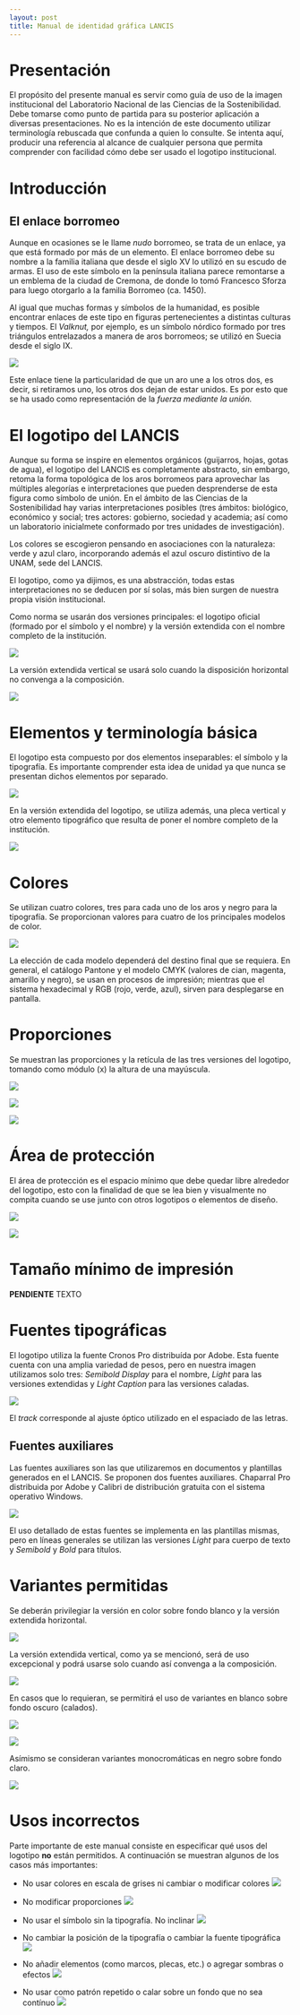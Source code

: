 ```yaml
---
layout: post
title: Manual de identidad gráfica LANCIS
---
```


# Presentación

El propósito del presente manual es servir como guía de uso de la imagen institucional del Laboratorio Nacional de las Ciencias de la Sostenibilidad. Debe tomarse como punto de partida para su posterior aplicación a diversas presentaciones. No es la intención de este documento utilizar terminología rebuscada que confunda a quien lo consulte. Se intenta aquí, producir una referencia al alcance de cualquier persona que permita comprender con facilidad cómo debe ser usado el logotipo institucional.


# Introducción

## El enlace borromeo

Aunque en ocasiones se le llame _nudo_ borromeo, se trata de un enlace, ya que está formado por más de un elemento. El enlace borromeo debe su nombre a la familia italiana que desde el siglo XV lo utilizó en su escudo de armas. El uso de este símbolo en la península italiana parece remontarse a un emblema de la ciudad de Cremona, de donde lo tomó Francesco Sforza para luego otorgarlo a la familia Borromeo (ca. 1450).

Al igual que muchas formas y símbolos de la humanidad, es posible encontrar enlaces de este tipo en figuras pertenecientes a distintas culturas y tiempos. El _Valknut,_ por ejemplo, es un símbolo nórdico formado por tres triángulos entrelazados a manera de aros borromeos; se utilizó en Suecia desde el siglo IX.

![](logo_LANCIS_enlaces_borromeos.png)


Este enlace tiene la particularidad de que un aro une a los otros dos, es decir, si retiramos uno, los otros dos dejan de estar unidos. Es por esto que se ha usado como representación de la _fuerza mediante la unión._


# El logotipo del LANCIS

Aunque su forma se inspire en elementos orgánicos (guijarros, hojas, gotas de agua), el logotipo del LANCIS es completamente abstracto, sin embargo, retoma la forma topológica de los aros borromeos para aprovechar las múltiples alegorías e interpretaciones que pueden desprenderse de esta figura como símbolo de unión. En el ámbito de las Ciencias de la Sostenibilidad hay varias interpretaciones posibles (tres ámbitos: biológico, económico y social; tres actores: gobierno, sociedad y academia; así como un laboratorio inicialmete conformado por tres unidades de investigación).

Los colores se escogieron pensando en asociaciones con la naturaleza: verde y azul claro, incorporando además el azul oscuro distintivo de la UNAM, sede del LANCIS.

El logotipo, como ya dijimos, es una abstracción, todas estas interpretaciones no se deducen por sí solas, más bien surgen de nuestra propia visión institucional.

Como norma se usarán dos versiones principales: el logotipo oficial (formado por el símbolo y el nombre) y la versión extendida con el nombre completo de la institución.

![](logo_LANCIS_variantes_01.png)

La versión extendida vertical se usará solo cuando la disposición horizontal no convenga a la composición.

![](logo_LANCIS_variantes_02.png)


# Elementos y terminología básica

El logotipo esta compuesto por dos elementos inseparables: el símbolo y la tipografía. Es importante comprender esta idea de unidad ya que nunca se presentan dichos elementos por separado.

![](logo_LANCIS_elementos_terminologia_01.png)

En la versión extendida del logotipo, se utiliza además, una pleca vertical y otro elemento tipográfico que resulta de poner el nombre completo de la institución.

![](logo_LANCIS_elementos_terminologia_02.png)


# Colores

Se utilizan cuatro colores, tres para cada uno de los aros y negro para la tipografía. Se proporcionan valores para cuatro de los principales modelos de color.

![](logo_LANCIS_colores.png)

La elección de cada modelo dependerá del destino final que se requiera. En general, el catálogo Pantone y el modelo CMYK (valores de cian, magenta, amarillo y negro), se usan en procesos de impresión; mientras que el sistema hexadecimal y RGB (rojo, verde, azul), sirven para desplegarse en pantalla.


# Proporciones

Se muestran las proporciones y la retícula de las tres versiones del logotipo, tomando como módulo (x) la altura de una mayúscula.

![](logo_LANCIS_proporciones_01.png)

![](logo_LANCIS_proporciones_02.png)

![](logo_LANCIS_proporciones_03.png)


# Área de protección

El área de protección es el espacio mínimo que debe quedar libre alrededor del logotipo, esto con la finalidad de que se lea bien y visualmente no compita cuando se use junto con otros logotipos o elementos de diseño.

![](logo_LANCIS_area_de_proteccion_01.png)

![](logo_LANCIS_area_de_proteccion_02.png)

# Tamaño mínimo de impresión

**PENDIENTE** TEXTO


# Fuentes tipográficas

El logotipo utiliza la fuente Cronos Pro distribuída por Adobe. Esta fuente cuenta con una amplia variedad de pesos, pero en nuestra imagen utilizamos solo tres: _Semibold Display_ para el nombre, _Light_ para las versiones extendidas y _Light Caption_ para las versiones caladas.

![](logo_LANCIS_tipografia_01.png)

El _track_ corresponde al ajuste óptico utilizado en el espaciado de las letras.

## Fuentes auxiliares

Las fuentes auxiliares son las que utilizaremos en documentos y plantillas generados en el LANCIS. Se proponen dos fuentes auxiliares. Chaparral Pro distribuida por Adobe y Calibri de distribución gratuita con el sistema operativo Windows.

![](logo_LANCIS_tipografia_02.png)

El uso detallado de estas fuentes se implementa en las plantillas mismas, pero en líneas generales se utilizan las versiones _Light_ para cuerpo de texto y _Semibold_ y _Bold_ para títulos.


# Variantes permitidas

Se deberán privilegiar la versión en color sobre fondo blanco y la versión extendida horizontal.

![](logo_LANCIS_variantes_01.png)

La versión extendida vertical, como ya se mencionó, será de uso excepcional y podrá usarse solo cuando así convenga a la composición.

![](logo_LANCIS_variantes_02.png)

En casos que lo requieran, se permitirá el uso de variantes en blanco sobre fondo oscuro (calados).

![](logo_LANCIS_variantes_03.png)
<br>

![](logo_LANCIS_variantes_04.png)

 Asímismo se consideran variantes monocromáticas en negro sobre fondo claro.

![](logo_LANCIS_variantes_05.png)


# Usos incorrectos

Parte importante de este manual consiste en especificar qué usos del logotipo **no** están permitidos. A continuación se muestran algunos de los casos más importantes:

- No usar colores en escala de grises ni cambiar o modificar colores
![](logo_LANCIS_usos_incorrectos_01.png)

- No modificar proporciones
![](logo_LANCIS_usos_incorrectos_02.png)

- No usar el símbolo sin la tipografía. No inclinar
![](logo_LANCIS_usos_incorrectos_03.png)

- No cambiar la posición de la tipografía o cambiar la fuente tipográfica
![](logo_LANCIS_usos_incorrectos_04.png)

- No añadir elementos (como marcos, plecas, etc.) o agregar sombras o efectos
![](logo_LANCIS_usos_incorrectos_05.png)

- No usar como patrón repetido o calar sobre un fondo que no sea contínuo
![](logo_LANCIS_usos_incorrectos_06.png)

